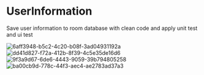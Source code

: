 # UserInformation
Save user information to room database with clean code and apply unit test and ui test

![6aff3948-b5c2-4c20-b08f-3ad04931192a](https://github.com/omar20alaa/UserInformation/assets/33086068/d895403d-f3a0-43f4-b628-03621afeac08)
![dd41d827-f72a-412b-8f39-4c5e35de16d6](https://github.com/omar20alaa/UserInformation/assets/33086068/0e2755cc-0538-4f85-9f9a-f79c2a9ab9bf)
![9f3a9d67-6de6-4443-9059-39b794805258](https://github.com/omar20alaa/UserInformation/assets/33086068/74ec9ce5-03f5-470f-b31e-c5164ae55ddc)
![ba00cb9d-778c-44f3-aec4-ae2783ad37a3](https://github.com/omar20alaa/UserInformation/assets/33086068/ea8d3a01-b73a-4c60-ba22-d3cd2c8e4d95)
